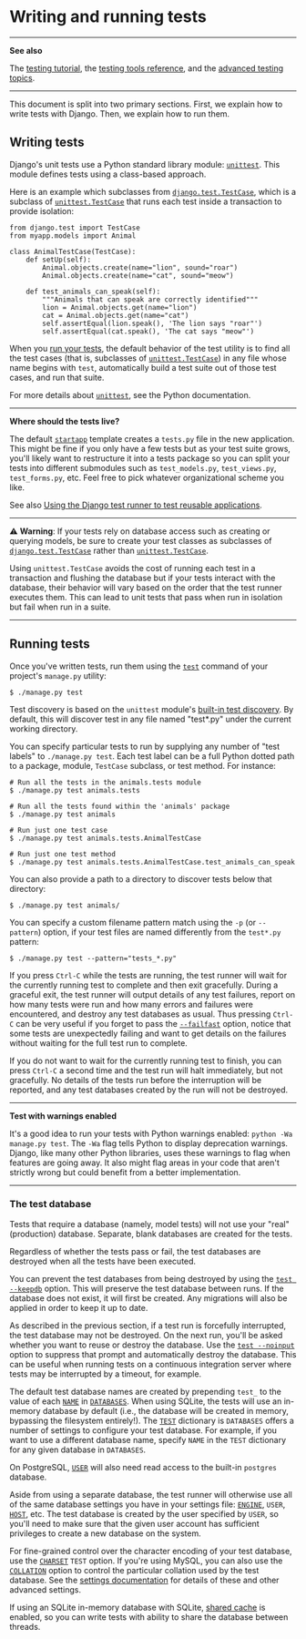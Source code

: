 # Writing and running tests

<hr>

**See also**

The [testing tutorial](https://github.com/AndrewSRea/My_Learning_Port_II/tree/main/Django/Getting_Started/Tutorial_5#writing-your-first-django-app---part-5), the [testing tools reference](), and the [advanced testing topics]().

<hr>

This document is split into two primary sections. First, we explain how to write tests with Django. Then, we explain how to run them.

## Writing tests

Django's unit tests use a Python standard library module: [`unittest`](https://docs.python.org/3/library/unittest.html#module-unittest). This module defines tests using a class-based approach.

Here is an example which subclasses from [`django.test.TestCase`](https://docs.djangoproject.com/en/4.0/topics/testing/tools/#django.test.TestCase), which is a subclass of [`unittest.TestCase`](https://docs.python.org/3/library/unittest.html#unittest.TestCase) that runs each test inside a transaction to provide isolation:
```
from django.test import TestCase
from myapp.models import Animal

class AnimalTestCase(TestCase):
    def setUp(self):
        Animal.objects.create(name="lion", sound="roar")
        Animal.objects.create(name="cat", sound="meow")

    def test_animals_can_speak(self):
        """Animals that can speak are correctly identified"""
        lion = Animal.objects.get(name="lion")
        cat = Animal.objects.get(name="cat")
        self.assertEqual(lion.speak(), 'The lion says "roar"')
        self.assertEqual(cat.speak(), 'The cat says "meow"')
```
When you [run your tests](), <!-- below --> the default behavior of the test utility is to find all the test cases (that is, subclasses of [`unittest.TestCase`](https://docs.python.org/3/library/unittest.html#unittest.TestCase)) in any file whose name begins with `test`, automatically build a test suite out of those test cases, and run that suite.

For more details about [`unittest`](https://docs.python.org/3/library/unittest.html#module-unittest), see the Python documentation.

<hr>

**Where should the tests live?**

The default [`startapp`](https://docs.djangoproject.com/en/4.0/ref/django-admin/#django-admin-startapp) template creates a `tests.py` file in the new application. This might be fine if you only have a few tests but as your test suite grows, you'll likely want to restructure it into a tests package so you can split your tests into different submodules such as `test_models.py`, `test_views.py`, `test_forms.py`, etc. Feel free to pick whatever organizational scheme you like.

See also [Using the Django test runner to test reusable applications](). <!-- header in the upcoming folder, "Advanced testing" - "Using the Django test runner..." -->

<hr>

:warning: **Warning**: If your tests rely on database access such as creating or querying models, be sure to create your test classes as subclasses of [`django.test.TestCase`](https://docs.djangoproject.com/en/4.0/topics/testing/tools/#django.test.TestCase) rather than [`unittest.TestCase`](https://docs.python.org/3/library/unittest.html#unittest.TestCase).

Using `unittest.TestCase` avoids the cost of running each test in a transaction and flushing the database but if your tests interact with the database, their behavior will vary based on the order that the test runner executes them. This can lead to unit tests that pass when run in isolation but fail when run in a suite.

<hr>

## Running tests

Once you've written tests, run them using the [`test`](https://docs.djangoproject.com/en/4.0/ref/django-admin/#django-admin-test) command of your project's `manage.py` utility:
```
$ ./manage.py test
```
Test discovery is based on the `unittest` module's [built-in test discovery](https://docs.python.org/3/library/unittest.html#unittest-test-discovery). By default, this will discover test in any file named "test*.py" under the current working directory.

You can specify particular tests to run by supplying any number of "test labels" to `./manage.py test`. Each test label can be a full Python dotted path to a package, module, `TestCase` subclass, or test method. For instance:
```
# Run all the tests in the animals.tests module
$ ./manage.py test animals.tests

# Run all the tests found within the 'animals' package
$ ./manage.py test animals

# Run just one test case
$ ./manage.py test animals.tests.AnimalTestCase

# Run just one test method
$ ./manage.py test animals.tests.AnimalTestCase.test_animals_can_speak
```
You can also provide a path to a directory to discover tests below that directory:
```
$ ./manage.py test animals/
```
You can specify a custom filename pattern match using the `-p` (or `--pattern`) option, if your test files are named differently from the `test*.py` pattern:
```
$ ./manage.py test --pattern="tests_*.py"
```
If you press `Ctrl-C` while the tests are running, the test runner will wait for the currently running test to complete and then exit gracefully. During a graceful exit, the test runner will output details of any test failures, report on how many tests were run and how many errors and failures were encountered, and destroy any test databases as usual. Thus pressing `Ctrl-C` can be very useful if you forget to pass the [`--failfast`](https://docs.djangoproject.com/en/4.0/ref/django-admin/#cmdoption-test-failfast) option, notice that some tests are unexpectedly failing and want to get details on the failures without waiting for the full test run to complete.

If you do not want to wait for the currently running test to finish, you can press `Ctrl-C` a second time and the test run will halt immediately, but not gracefully. No details of the tests run before the interruption will be reported, and any test databases created by the run will not be destroyed.

<hr>

**Test with warnings enabled**

It's a good idea to run your tests with Python warnings enabled: `python -Wa manage.py test`. The `-Wa` flag tells Python to display deprecation warnings. Django, like many other Python libraries, uses these warnings to flag when features are going away. It also might flag areas in your code that aren't strictly wrong but could benefit from a better implementation.

<hr>

### The test database

Tests that require a database (namely, model tests) will not use your "real" (production) database. Separate, blank databases are created for the tests.

Regardless of whether the tests pass or fail, the test databases are destroyed when all the tests have been executed.

You can prevent the test databases from being destroyed by using the [`test --keepdb`](https://docs.djangoproject.com/en/4.0/ref/django-admin/#cmdoption-test-keepdb) option. This will preserve the test database between runs. If the database does not exist, it will first be created. Any migrations will also be applied in order to keep it up to date.

As described in the previous section, if a test run is forcefully interrupted, the test database may not be destroyed. On the next run, you'll be asked whether you want to reuse or destroy the database. Use the [`test --noinput`](https://docs.djangoproject.com/en/4.0/ref/django-admin/#cmdoption-test-noinput) option to suppress that prompt and automatically destroy the database. This can be useful when running tests on a continuous integration server where tests may be interrupted by a timeout, for example.

The default test database names are created by prepending `test_` to the value of each [`NAME`](https://docs.djangoproject.com/en/4.0/ref/settings/#std:setting-NAME) in [`DATABASES`](https://docs.djangoproject.com/en/4.0/ref/settings/#std:setting-DATABASES). When using SQLite, the tests will use an in-memory database by default (i.e., the database will be created in memory, bypassing the filesystem entirely!). The [`TEST`](https://docs.djangoproject.com/en/4.0/ref/settings/#std:setting-DATABASE-TEST) dictionary is `DATABASES` offers a number of settings to configure your test database. For example, if you want to use a different database name, specify `NAME` in the `TEST` dictionary for any given database in `DATABASES`.

On PostgreSQL, [`USER`](https://docs.djangoproject.com/en/4.0/ref/settings/#std:setting-USER) will also need read access to the built-in `postgres` database.

Aside from using a separate database, the test runner will otherwise use all of the same database settings you have in your settings file: [`ENGINE`](https://docs.djangoproject.com/en/4.0/ref/settings/#std:setting-DATABASE-ENGINE), `USER`, [`HOST`](https://docs.djangoproject.com/en/4.0/ref/settings/#std:setting-HOST), etc. The test database is created by the user specified by `USER`, so you'll need to make sure that the given user account has sufficient privileges to create a new database on the system.

For fine-grained control over the character encoding of your test database, use the [`CHARSET`](https://docs.djangoproject.com/en/4.0/ref/settings/#std:setting-TEST_CHARSET) `TEST` option. If you're using MySQL, you can also use the [`COLLATION`](https://docs.djangoproject.com/en/4.0/ref/settings/#std:setting-TEST_COLLATION) option to control the particular collation used by the test database. See the [settings documentation](https://docs.djangoproject.com/en/4.0/ref/settings/) for details of these and other advanced settings.

If using an SQLite in-memory database with SQLite, [shared cache](https://www.sqlite.org/sharedcache.html) is enabled, so you can write tests with ability to share the database between threads.